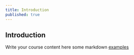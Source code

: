 ```yaml
---
title: Introduction
published: true
---
```


## Introduction


Write your course content here
some markdown [examples](https://course-in-a-box.p2pu.org/modules/content/markdown-and-media/)
